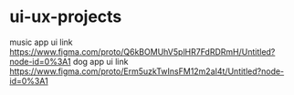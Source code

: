 # ui-ux-projects

music app ui link https://www.figma.com/proto/Q6kBOMUhV5plHR7FdRDRmH/Untitled?node-id=0%3A1
dog app ui link https://www.figma.com/proto/Erm5uzkTwInsFM12m2aI4t/Untitled?node-id=0%3A1
